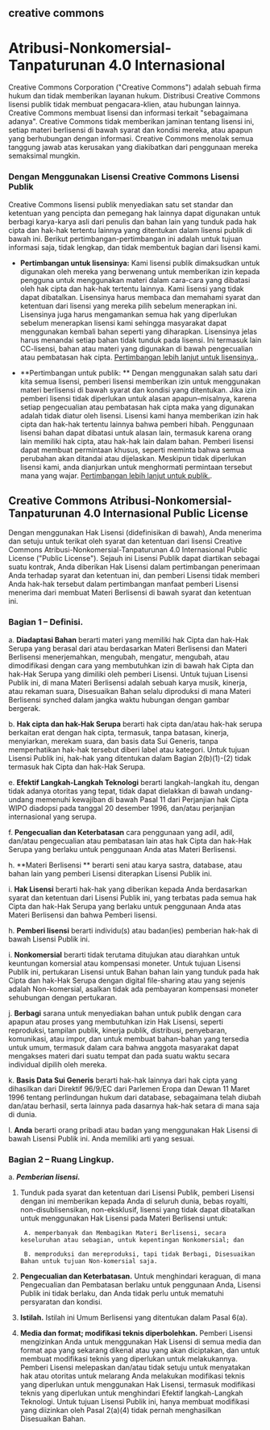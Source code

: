 ## creative commons

# Atribusi-Nonkomersial-Tanpaturunan 4.0 Internasional

Creative Commons Corporation ("Creative Commons") adalah sebuah firma hukum dan tidak memberikan layanan hukum. Distribusi Creative Commons lisensi publik tidak membuat pengacara-klien, atau hubungan lainnya. Creative Commons membuat lisensi dan informasi terkait "sebagaimana adanya". Creative Commons tidak memberikan jaminan tentang lisensi ini, setiap materi berlisensi di bawah syarat dan kondisi mereka, atau apapun yang berhubungan dengan informasi. Creative Commons menolak semua tanggung jawab atas kerusakan yang diakibatkan dari penggunaan mereka semaksimal mungkin.

### Dengan Menggunakan Lisensi Creative Commons Lisensi Publik

Creative Commons lisensi publik menyediakan satu set standar dan ketentuan yang pencipta dan pemegang hak lainnya dapat digunakan untuk berbagi karya-karya asli dari penulis dan bahan lain yang tunduk pada hak cipta dan hak-hak tertentu lainnya yang ditentukan dalam lisensi publik di bawah ini. Berikut pertimbangan-pertimbangan ini adalah untuk tujuan informasi saja, tidak lengkap, dan tidak membentuk bagian dari lisensi kami.

* **Pertimbangan untuk lisensinya:** Kami lisensi publik dimaksudkan untuk digunakan oleh mereka yang berwenang untuk memberikan izin kepada pengguna untuk menggunakan materi dalam cara-cara yang dibatasi oleh hak cipta dan hak-hak tertentu lainnya. Kami lisensi yang tidak dapat dibatalkan. Lisensinya harus membaca dan memahami syarat dan ketentuan dari lisensi yang mereka pilih sebelum menerapkan ini. Lisensinya juga harus mengamankan semua hak yang diperlukan sebelum menerapkan lisensi kami sehingga masyarakat dapat menggunakan kembali bahan seperti yang diharapkan. Lisensinya jelas harus menandai setiap bahan tidak tunduk pada lisensi. Ini termasuk lain CC-lisensi, bahan atau materi yang digunakan di bawah pengecualian atau pembatasan hak cipta. [Pertimbangan lebih lanjut untuk lisensinya.](http://wiki.creativecommons.org/Considerations_for_licensors_and_licensees#Considerations_for_licensors).

* **Pertimbangan untuk publik: ** Dengan menggunakan salah satu dari kita semua lisensi, pemberi lisensi memberikan izin untuk menggunakan materi berlisensi di bawah syarat dan kondisi yang ditentukan. Jika izin pemberi lisensi tidak diperlukan untuk alasan apapun–misalnya, karena setiap pengecualian atau pembatasan hak cipta maka yang digunakan adalah tidak diatur oleh lisensi. Lisensi kami hanya memberikan izin hak cipta dan hak-hak tertentu lainnya bahwa pemberi hibah. Penggunaan lisensi bahan dapat dibatasi untuk alasan lain, termasuk karena orang lain memiliki hak cipta, atau hak-hak lain dalam bahan. Pemberi lisensi dapat membuat permintaan khusus, seperti meminta bahwa semua perubahan akan ditandai atau dijelaskan. Meskipun tidak diperlukan lisensi kami, anda dianjurkan untuk menghormati permintaan tersebut mana yang wajar. [Pertimbangan lebih lanjut untuk publik.](http://wiki.creativecommons.org/Considerations_for_licensors_and_licensees#Considerations_for_licensees).

## Creative Commons Atribusi-Nonkomersial-Tanpaturunan 4.0 Internasional Public License

Dengan menggunakan Hak Lisensi (didefinisikan di bawah), Anda menerima dan setuju untuk terikat oleh syarat dan ketentuan dari lisensi Creative Commons Atribusi-Nonkomersial-Tanpaturunan 4.0 Internasional Public License ("Public License"). Sejauh ini Lisensi Publik dapat diartikan sebagai suatu kontrak, Anda diberikan Hak Lisensi dalam pertimbangan penerimaan Anda terhadap syarat dan ketentuan ini, dan pemberi Lisensi tidak memberi Anda hak-hak tersebut dalam pertimbangan manfaat pemberi Lisensi menerima dari membuat Materi Berlisensi di bawah syarat dan ketentuan ini.

### Bagian 1 – Definisi.

a. **Diadaptasi Bahan** berarti materi yang memiliki hak Cipta dan hak-Hak Serupa yang berasal dari atau berdasarkan Materi Berlisensi dan Materi Berlisensi menerjemahkan, mengubah, mengatur, mengubah, atau dimodifikasi dengan cara yang membutuhkan izin di bawah hak Cipta dan hak-Hak Serupa yang dimiliki oleh pemberi Lisensi. Untuk tujuan Lisensi Publik ini, di mana Materi Berlisensi adalah sebuah karya musik, kinerja, atau rekaman suara, Disesuaikan Bahan selalu diproduksi di mana Materi Berlisensi synched dalam jangka waktu hubungan dengan gambar bergerak.

b. **Hak cipta dan hak-Hak Serupa** berarti hak cipta dan/atau hak-hak serupa berkaitan erat dengan hak cipta, termasuk, tanpa batasan, kinerja, menyiarkan, merekam suara, dan basis data Sui Generis, tanpa memperhatikan hak-hak tersebut diberi label atau kategori. Untuk tujuan Lisensi Publik ini, hak-hak yang ditentukan dalam Bagian 2(b)(1)-(2) tidak termasuk hak Cipta dan hak-Hak Serupa.

e. **Efektif Langkah-Langkah Teknologi** berarti langkah-langkah itu, dengan tidak adanya otoritas yang tepat, tidak dapat dielakkan di bawah undang-undang memenuhi kewajiban di bawah Pasal 11 dari Perjanjian hak Cipta WIPO diadopsi pada tanggal 20 desember 1996, dan/atau perjanjian internasional yang serupa.

f. **Pengecualian dan Keterbatasan** cara penggunaan yang adil, adil, dan/atau pengecualian atau pembatasan lain atas hak Cipta dan hak-Hak Serupa yang berlaku untuk penggunaan Anda atas Materi Berlisensi.

h. **Materi Berlisensi ** berarti seni atau karya sastra, database, atau bahan lain yang pemberi Lisensi diterapkan Lisensi Publik ini.

i. **Hak Lisensi** berarti hak-hak yang diberikan kepada Anda berdasarkan syarat dan ketentuan dari Lisensi Publik ini, yang terbatas pada semua hak Cipta dan hak-Hak Serupa yang berlaku untuk penggunaan Anda atas Materi Berlisensi dan bahwa Pemberi lisensi.

h. **Pemberi lisensi** berarti individu(s) atau badan(ies) pemberian hak-hak di bawah Lisensi Publik ini.

i. **Nonkomersial** berarti tidak terutama ditujukan atau diarahkan untuk keuntungan komersial atau kompensasi moneter. Untuk tujuan Lisensi Publik ini, pertukaran Lisensi untuk Bahan bahan lain yang tunduk pada hak Cipta dan hak-Hak Serupa dengan digital file-sharing atau yang sejenis adalah Non-komersial, asalkan tidak ada pembayaran kompensasi moneter sehubungan dengan pertukaran.

j. **Berbagi** sarana untuk menyediakan bahan untuk publik dengan cara apapun atau proses yang membutuhkan izin Hak Lisensi, seperti reproduksi, tampilan publik, kinerja publik, distribusi, penyebaran, komunikasi, atau impor, dan untuk membuat bahan-bahan yang tersedia untuk umum, termasuk dalam cara bahwa anggota masyarakat dapat mengakses materi dari suatu tempat dan pada suatu waktu secara individual dipilih oleh mereka.

k. **Basis Data Sui Generis** berarti hak-hak lainnya dari hak cipta yang dihasilkan dari Direktif 96/9/EC dari Parlemen Eropa dan Dewan 11 Maret 1996 tentang perlindungan hukum dari database, sebagaimana telah diubah dan/atau berhasil, serta lainnya pada dasarnya hak-hak setara di mana saja di dunia.

l. **Anda** berarti orang pribadi atau badan yang menggunakan Hak Lisensi di bawah Lisensi Publik ini. Anda memiliki arti yang sesuai.

### Bagian 2 – Ruang Lingkup.

a. ***Pemberian lisensi.***

1. Tunduk pada syarat dan ketentuan dari Lisensi Publik, pemberi Lisensi dengan ini memberikan kepada Anda di seluruh dunia, bebas royalti, non-disublisensikan, non-eksklusif, lisensi yang tidak dapat dibatalkan untuk menggunakan Hak Lisensi pada Materi Berlisensi untuk:
    
        A. memperbanyak dan Membagikan Materi Berlisensi, secara keseluruhan atau sebagian, untuk kepentingan Nonkomersial; dan
        
        B. memproduksi dan mereproduksi, tapi tidak Berbagi, Disesuaikan Bahan untuk tujuan Non-komersial saja.
        

2. **Pengecualian dan Keterbatasan.** Untuk menghindari keraguan, di mana Pengecualian dan Pembatasan berlaku untuk penggunaan Anda, Lisensi Publik ini tidak berlaku, dan Anda tidak perlu untuk mematuhi persyaratan dan kondisi.

3. **Istilah.** Istilah ini Umum Berlisensi yang ditentukan dalam Pasal 6(a).

4. **Media dan format; modifikasi teknis diperbolehkan.** Pemberi Lisensi mengizinkan Anda untuk menggunakan Hak Lisensi di semua media dan format apa yang sekarang dikenal atau yang akan diciptakan, dan untuk membuat modifikasi teknis yang diperlukan untuk melakukannya. Pemberi Lisensi melepaskan dan/atau tidak setuju untuk menyatakan hak atau otoritas untuk melarang Anda melakukan modifikasi teknis yang diperlukan untuk menggunakan Hak Lisensi, termasuk modifikasi teknis yang diperlukan untuk menghindari Efektif langkah-Langkah Teknologi. Untuk tujuan Lisensi Publik ini, hanya membuat modifikasi yang diizinkan oleh Pasal 2(a)(4) tidak pernah menghasilkan Disesuaikan Bahan.
